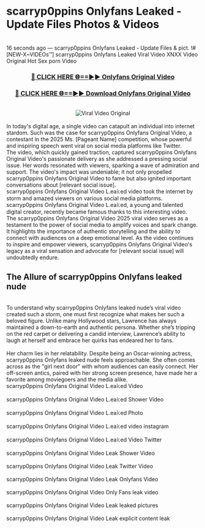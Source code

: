 # scarryp0ppins Onlyfans Leaked - Update Files Photos & Videos 
<br>
16 seconds ago — scarryp0ppins Onlyfans Leaked - Update Files & pict. !#[NEW-X~VIDEOs™] scarryp0ppins Onlyfans Leaked Viral Video XNXX Video Original Hot Sex porn Video
<br>
<div align="center">
<h3><a href="http://freeplayer.one?title=scarryp0ppins&ref=25OR" rel="nofollow">🔴 CLICK HERE 🌐==►► Onlyfans Original Video</a></h3>
<h3><a href="http://freeplayer.one?title=scarryp0ppins&ref=25OR" rel="nofollow">🔴 CLICK HERE 🌐==►► Download Onlyfans Original Video</a></h3>
<br>
<a href="http://freeplayer.one?title=scarryp0ppins&ref=25OR" rel="nofollow" data-target="animated-image.originalLink"><img src="https://i.ibb.co.com/xMMVF88/686577567.gif" alt="Viral Video Original" style="max-width: 100%; display: inline-block;" data-target="animated-image.originalImage"></a>
</div>
<br>
In today's digital age, a single video can catapult an individual into internet stardom. Such was the case for scarryp0ppins Onlyfans Original Video, a contestant in the 2025 Ms. [Pageant Name] competition, whose powerful and inspiring speech went viral on social media platforms like Twitter.
<br>
The video, which quickly gained traction, captured scarryp0ppins Onlyfans Original Video's passionate delivery as she addressed a pressing social issue. Her words resonated with viewers, sparking a wave of admiration and support. The video's impact was undeniable; it not only propelled scarryp0ppins Onlyfans Original Video to fame but also ignited important conversations about [relevant social issue].
<br>
scarryp0ppins Onlyfans Original Video L.ea𝚔ed video took the internet by storm and amazed viewers on various social media platforms. scarryp0ppins Onlyfans Original Video L.ea𝚔ed, a young and talented digital creator, recently became famous thanks to this interesting video.
<br>
The scarryp0ppins Onlyfans Original Video 2025 viral video serves as a testament to the power of social media to amplify voices and spark change. It highlights the importance of authentic storytelling and the ability to connect with audiences on a deep emotional level. As the video continues to inspire and empower viewers, scarryp0ppins Onlyfans Original Video's legacy as a viral sensation and advocate for [relevant social issue] will undoubtedly endure.
<br>
<h2>The Allure of scarryp0ppins Onlyfans leaked nude</h2>
<br>
To understand why scarryp0ppins Onlyfans leaked nude’s viral video created such a storm, one must first recognize what makes her such a beloved figure. Unlike many Hollywood stars, Lawrence has always maintained a down-to-earth and authentic persona. Whether she’s tripping on the red carpet or delivering a candid interview, Lawrence’s ability to laugh at herself and embrace her quirks has endeared her to fans.
<br><br>
Her charm lies in her relatability. Despite being an Oscar-winning actress, scarryp0ppins Onlyfans leaked nude feels approachable. She often comes across as the "girl next door" with whom audiences can easily connect. Her off-screen antics, paired with her strong screen presence, have made her a favorite among moviegoers and the media alike.
<br>
scarryp0ppins Onlyfans Original Video L.ea𝚔ed Video
<br><br>
scarryp0ppins Onlyfans Original Video L.ea𝚔ed Shower Video
<br><br>
scarryp0ppins Onlyfans Original Video L.ea𝚔ed Photo
<br><br>
scarryp0ppins Onlyfans Original Video L.ea𝚔ed video instagram
<br><br>
scarryp0ppins Onlyfans Original Video L.ea𝚔ed Video Twitter
<br><br>
scarryp0ppins Onlyfans Original Video Leak Shower Video
<br><br>
scarryp0ppins Onlyfans Original Video Leak Twitter Video
<br><br>
scarryp0ppins Onlyfans Original Video Leak Onlyfans Video
<br><br>
scarryp0ppins Onlyfans Original Video Only Fans leak video
<br><br>
scarryp0ppins Onlyfans Original Video Leak leaked pictures
<br><br>
scarryp0ppins Onlyfans Original Video Leak explicit content leak